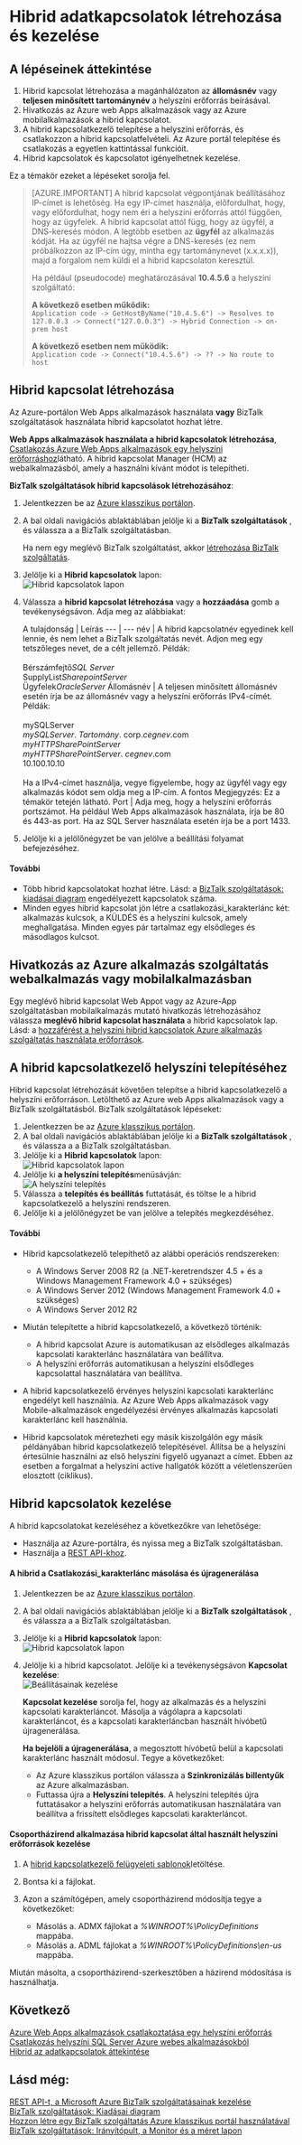 <properties 
    pageTitle="Hibrid adatkapcsolatok létrehozása és kezelése |} Microsoft Azure" 
    description="Megtudhatja, hogy miként hibrid kapcsolatot létrehozni, a kapcsolat kezelése és telepítése a hibrid kapcsolatkezelő. MABS, WABS" 
    services="biztalk-services" 
    documentationCenter="" 
    authors="MandiOhlinger" 
    manager="erikre" 
    editor=""/>

<tags 
    ms.service="biztalk-services" 
    ms.workload="integration" 
    ms.tgt_pltfrm="na" 
    ms.devlang="na" 
    ms.topic="article" 
    ms.date="10/18/2016" 
    ms.author="ccompy"/>


# <a name="create-and-manage-hybrid-connections"></a>Hibrid adatkapcsolatok létrehozása és kezelése


## <a name="overview-of-the-steps"></a>A lépéseinek áttekintése
1. Hibrid kapcsolat létrehozása a magánhálózaton az **állomásnév** vagy **teljesen minősített tartománynév** a helyszíni erőforrás beírásával.
2. Hivatkozás az Azure web Apps alkalmazások vagy az Azure mobilalkalmazások a hibrid kapcsolatot.
3. A hibrid kapcsolatkezelő telepítése a helyszíni erőforrás, és csatlakozzon a hibrid kapcsolatfelvételi. Az Azure portál telepítése és csatlakozás a egyetlen kattintással funkcióit.
4. Hibrid kapcsolatok és kapcsolatot igényelhetnek kezelése.

Ez a témakör ezeket a lépéseket sorolja fel. 

> [AZURE.IMPORTANT] A hibrid kapcsolat végpontjának beállításához IP-címet is lehetőség. Ha egy IP-címet használja, előfordulhat, hogy, vagy előfordulhat, hogy nem éri a helyszíni erőforrás attól függően, hogy az ügyfelek. A hibrid kapcsolat attól függ, hogy az ügyfél, a DNS-keresés módon. A legtöbb esetben az __ügyfél__ az alkalmazás kódját. Ha az ügyfél ne hajtsa végre a DNS-keresés (ez nem próbálkozzon az IP-cím úgy, mintha egy tartománynevet (x.x.x.x)), majd a forgalom nem küldi el a hibrid kapcsolaton keresztül.
>
> Ha például (pseudocode) meghatározásával **10.4.5.6** a helyszíni szolgáltató:
> 
> **A következő esetben működik:**  
> `Application code -> GetHostByName("10.4.5.6") -> Resolves to 127.0.0.3 -> Connect("127.0.0.3") -> Hybrid Connection -> on-prem host`
> 
> **A következő esetben nem működik:**  
> `Application code -> Connect("10.4.5.6") -> ?? -> No route to host`


## <a name="CreateHybridConnection"></a>Hibrid kapcsolat létrehozása

Az Azure-portálon Web Apps alkalmazások használata **vagy** BizTalk szolgáltatások használata hibrid kapcsolatot hozhat létre. 

**Web Apps alkalmazások használata a hibrid kapcsolatok létrehozása**, [Csatlakozás Azure Web Apps alkalmazások egy helyszíni erőforráshoz](../app-service-web/web-sites-hybrid-connection-get-started.md)látható. A hibrid kapcsolat Manager (HCM) az webalkalmazásból, amely a használni kívánt módot is telepítheti. 

**BizTalk szolgáltatások hibrid kapcsolások létrehozásához**:

1. Jelentkezzen be az [Azure klasszikus portálon](http://go.microsoft.com/fwlink/p/?LinkID=213885).
2. A bal oldali navigációs ablaktáblában jelölje ki a **BizTalk szolgáltatások** , és válassza a a BizTalk szolgáltatásban. 

    Ha nem egy meglévő BizTalk szolgáltatást, akkor [létrehozása BizTalk szolgáltatás](biztalk-provision-services.md).
3. Jelölje ki a **Hibrid kapcsolatok** lapon:  
![Hibrid kapcsolatok lapon][HybridConnectionTab]

4. Válassza a **hibrid kapcsolat létrehozása** vagy a **hozzáadása** gomb a tevékenységsávon. Adja meg az alábbiakat:

    A tulajdonság | Leírás
--- | ---
név | A hibrid kapcsolatnév egyedinek kell lennie, és nem lehet a BizTalk szolgáltatás nevét. Adjon meg egy tetszőleges nevet, de a célt jellemző. Példák:<br/><br/>Bérszámfejtő*SQL Server*<br/>SupplyList*SharepointServer*<br/>Ügyfelek*OracleServer*
Állomásnév | A teljesen minősített állomásnév esetén írja be az állomásnév vagy a helyszíni erőforrás IPv4-címét. Példák:<br/><br/>mySQLServer<br/>*mySQLServer*. *Tartomány*. corp.*cegnev*.com<br/>*myHTTPSharePointServer*<br/>*myHTTPSharePointServer*. *cegnev*.com<br/>10.100.10.10<br/><br/>Ha a IPv4-címet használja, vegye figyelembe, hogy az ügyfél vagy egy alkalmazás kódot sem oldja meg a IP-cím. A fontos Megjegyzés: Ez a témakör tetején látható.
Port | Adja meg, hogy a helyszíni erőforrás portszámot. Ha például Web Apps alkalmazások használata, írja be 80 és 443-as port. Ha az SQL Server használata esetén írja be a port 1433.

5. Jelölje ki a jelölőnégyzet be van jelölve a beállítási folyamat befejezéséhez. 

#### <a name="additional"></a>További

- Több hibrid kapcsolatokat hozhat létre. Lásd: a [BizTalk szolgáltatások: kiadásai diagram](biztalk-editions-feature-chart.md) engedélyezett kapcsolatok száma. 
- Minden egyes hibrid kapcsolat jön létre a csatlakozási_karakterlánc két: alkalmazás kulcsok, a KÜLDÉS és a helyszíni kulcsok, amely meghallgatása. Minden egyes pár tartalmaz egy elsődleges és másodlagos kulcsot. 


## <a name="LinkWebSite"></a>Hivatkozás az Azure alkalmazás szolgáltatás webalkalmazás vagy mobilalkalmazásban

Egy meglévő hibrid kapcsolat Web Appot vagy az Azure-App szolgáltatásban mobilalkalmazás mutató hivatkozás létrehozásához válassza **meglévő hibrid kapcsolat használata** a hibrid kapcsolatok lap. Lásd: a [hozzáférést a helyszíni hibrid kapcsolatok Azure alkalmazás szolgáltatás használata erőforrások](../app-service-web/web-sites-hybrid-connection-get-started.md).

## <a name="InstallHCM"></a>A hibrid kapcsolatkezelő helyszíni telepítéséhez

Hibrid kapcsolat létrehozását követően telepítse a hibrid kapcsolatkezelő a helyszíni erőforráson. Letölthető az Azure web Apps alkalmazások vagy a BizTalk szolgáltatásból. BizTalk szolgáltatások lépéseket: 

1. Jelentkezzen be az [Azure klasszikus portálon](http://go.microsoft.com/fwlink/p/?LinkID=213885).
2. A bal oldali navigációs ablaktáblában jelölje ki a **BizTalk szolgáltatások** , és válassza a a BizTalk szolgáltatásban. 
3. Jelölje ki a **Hibrid kapcsolatok** lapon:  
![Hibrid kapcsolatok lapon][HybridConnectionTab]
4. Jelölje ki **a helyszíni telepítés**menüsávján:  
![A helyszíni telepítés][HCOnPremSetup]
5. Válassza a **telepítés és beállítás** futtatását, és töltse le a hibrid kapcsolatkezelő a helyszíni rendszeren. 
6. Jelölje ki a jelölőnégyzet be van jelölve a telepítés megkezdéséhez. 

<!--
You can also download the Hybrid Connection Manager MSI file and copy the file to your on-premises resource. Specific steps:

1. Copy the on-premises primary Connection String. See [Manage Hybrid Connections](#ManageHybridConnection) in this topic for the specific steps.
2. Download the Hybrid Connection Manager MSI file. 
3. On the on-premises resource, install the Hybrid Connection Manager from the MSI file. 
4. Using Windows PowerShell, type: 
> Add-HybridConnection -ConnectionString “*Your On-Premises Connection String that you copied*” 
--> 

#### <a name="additional"></a>További
- Hibrid kapcsolatkezelő telepíthető az alábbi operációs rendszereken:

    - A Windows Server 2008 R2 (a .NET-keretrendszer 4.5 + és a Windows Management Framework 4.0 + szükséges)
    - A Windows Server 2012 (Windows Management Framework 4.0 + szükséges)
    - A Windows Server 2012 R2


- Miután telepítette a hibrid kapcsolatkezelő, a következő történik: 

    - A hibrid kapcsolat Azure is automatikusan az elsődleges alkalmazás kapcsolati karakterlánc használatára van beállítva. 
    - A helyszíni erőforrás automatikusan a helyszíni elsődleges kapcsolattal használatára van beállítva.

- A hibrid kapcsolatkezelő érvényes helyszíni kapcsolati karakterlánc engedélyt kell használnia. Az Azure Web Apps alkalmazások vagy Mobile-alkalmazások engedélyezési érvényes alkalmazás kapcsolati karakterlánc kell használnia.
- Hibrid kapcsolatok méretezheti egy másik kiszolgálón egy másik példányában hibrid kapcsolatkezelő telepítésével. Állítsa be a helyszíni értesülnie használni az első helyszíni figyelő ugyanazt a címet. Ebben az esetben a forgalmat a helyszíni active hallgatók között a véletlenszerűen elosztott (ciklikus). 


## <a name="ManageHybridConnection"></a>Hibrid kapcsolatok kezelése
A hibrid kapcsolatokat kezeléséhez a következőkre van lehetősége:

- Használja az Azure-portálra, és nyissa meg a BizTalk szolgáltatásban. 
- Használja a [REST API-khoz](http://msdn.microsoft.com/library/azure/dn232347.aspx).

#### <a name="copyregenerate-the-hybrid-connection-strings"></a>A hibrid a Csatlakozási_karakterlánc másolása és újragenerálása

1. Jelentkezzen be az [Azure klasszikus portálon](http://go.microsoft.com/fwlink/p/?LinkID=213885).
2. A bal oldali navigációs ablaktáblában jelölje ki a **BizTalk szolgáltatások** , és válassza a a BizTalk szolgáltatásban. 
3. Jelölje ki a **Hibrid kapcsolatok** lapon:  
![Hibrid kapcsolatok lapon][HybridConnectionTab]
4. Jelölje ki a hibrid kapcsolatot. Jelölje ki a tevékenységsávon **Kapcsolat kezelése**:  
![Beállításainak kezelése][HCManageConnection]

    **Kapcsolat kezelése** sorolja fel, hogy az alkalmazás és a helyszíni kapcsolati karakterláncot. Másolja a vágólapra a kapcsolati karakterláncot, és a kapcsolati karakterláncban használt hívóbetű újragenerálása. 

    **Ha bejelöli a újragenerálása**, a megosztott hívóbetű belül a kapcsolati karakterlánc használt módosul. Tegye a következőket:
    - Az Azure klasszikus portálon válassza a **Szinkronizálás billentyűk** az Azure alkalmazásban.
    - Futtassa újra a **Helyszíni telepítés**. A helyszíni telepítés újra futtatásakor a helyszíni erőforrás automatikusan használatára van beállítva a frissített elsődleges kapcsolati karakterláncot.


#### <a name="use-group-policy-to-control-the-on-premises-resources-used-by-a-hybrid-connection"></a>Csoportházirend alkalmazása hibrid kapcsolat által használt helyszíni erőforrások kezelése

1. A [hibrid kapcsolatkezelő felügyeleti sablonok](http://www.microsoft.com/download/details.aspx?id=42963)letöltése.
2. Bontsa ki a fájlokat.
3. Azon a számítógépen, amely csoportházirend módosítja tegye a következőket:  

    - Másolás a. ADMX fájlokat a *%WINROOT%\PolicyDefinitions* mappába.
    - Másolás a. ADML fájlokat a *%WINROOT%\PolicyDefinitions\en-us* mappába.

Miután másolta, a csoportházirend-szerkesztőben a házirend módosítása is használhatja.




## <a name="next"></a>Következő

[Azure Web Apps alkalmazások csatlakoztatása egy helyszíni erőforrás](../app-service-web/web-sites-hybrid-connection-get-started.md)  
[Csatlakozás helyszíni SQL Server Azure webes alkalmazásokból](../app-service-web/web-sites-hybrid-connection-connect-on-premises-sql-server.md)   
[Hibrid az adatkapcsolatok áttekintése](integration-hybrid-connection-overview.md)


## <a name="see-also"></a>Lásd még:

[REST API-t, a Microsoft Azure BizTalk szolgáltatásainak kezelése](http://msdn.microsoft.com/library/azure/dn232347.aspx)  
[BizTalk szolgáltatások: Kiadásai diagram](biztalk-editions-feature-chart.md)  
[Hozzon létre egy BizTalk szolgáltatás Azure klasszikus portál használatával](biztalk-provision-services.md)  
[BizTalk szolgáltatások: Irányítópult, a Monitor és a méret lapon](biztalk-dashboard-monitor-scale-tabs.md)


[HybridConnectionTab]: ./media/integration-hybrid-connection-create-manage/WABS_HybridConnectionTab.png
[HCOnPremSetup]: ./media/integration-hybrid-connection-create-manage/WABS_HybridConnectionOnPremSetup.png
[HCManageConnection]: ./media/integration-hybrid-connection-create-manage/WABS_HybridConnectionManageConn.png 
